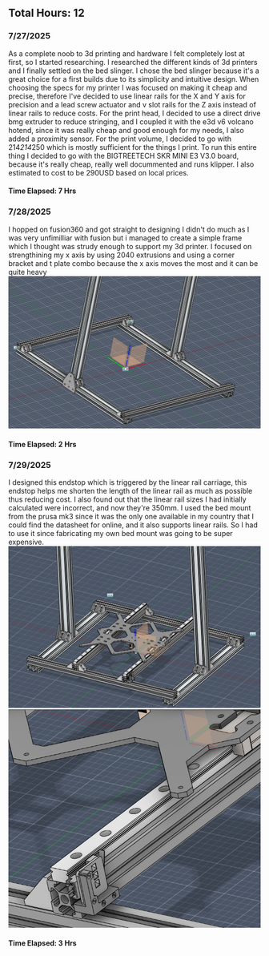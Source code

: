 ## Total Hours: 12
### 7/27/2025
As a complete noob to 3d printing and hardware I felt completely lost at first, so I started researching. I researched the different kinds of 3d printers and I finally settled on the bed slinger. I chose the bed slinger because it's a great choice for a first builds due to its simplicity and intuitive design. When choosing the specs for my printer I was focused on making it cheap and precise, therefore I've decided to use linear rails for the X and Y axis for precision and a lead screw actuator and v slot rails for the Z axis instead of linear rails to reduce costs. For the print head, I decided to use a direct drive bmg extruder to reduce stringing, and I coupled it with the e3d v6 volcano hotend, since it was really cheap and good enough for my needs, I also added a proximity sensor. For the print volume, I decided to go with 214*214*250 which is mostly sufficient for the things I print. To run this entire thing I decided to go with the BIGTREETECH SKR MINI E3 V3.0 board, because it's really cheap, really well docummented and runs klipper. I also estimated to cost to be 290USD based on local prices.
#### Time Elapsed: 7 Hrs 
### 7/28/2025
I hopped on fusion360 and got straight to designing I didn't do much as I was very unfimilliar with fusion but i managed to create a simple frame which I thought was strudy enough to support my 3d printer. I focused on strengthining my x axis by using 2040 extrusions and using a corner bracket and t plate combo because the x axis moves the most and it can be quite heavy
![Screenshot](https://raw.githubusercontent.com/yahia-svg/Peppermint3d/main/img/Screenshot%202025-07-31%20221633.png)
#### Time Elapsed: 2 Hrs 
### 7/29/2025
I designed this endstop which is triggered by the linear rail carriage, this endstop helps me shorten the length of the linear rail as much as possible thus reducing cost. I also found out that the linear rail sizes I had initially calculated were incorrect, and now they're 350mm. I used the bed mount from the prusa mk3 since it was the only one available in my country that I could find the datasheet for online, and it also supports linear rails. So I had to use it since fabricating my own bed mount was going to be super expensive.
![Screenshot](https://raw.githubusercontent.com/yahia-svg/Peppermint3d/main/img/Screenshot%202025-07-31%20221119.png)
![Screenshot](https://raw.githubusercontent.com/yahia-svg/Peppermint3d/main/img/Screenshot%202025-07-31%20221047.png)
#### Time Elapsed: 3 Hrs 
